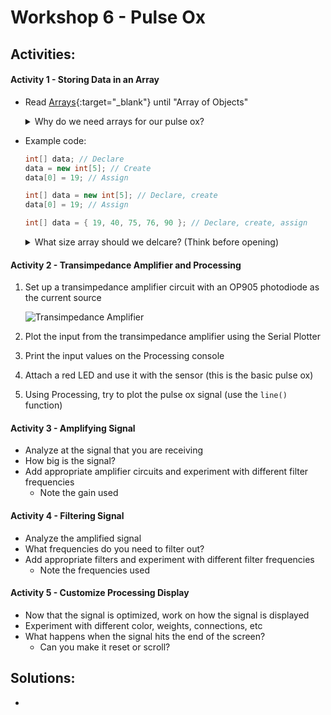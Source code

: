 # Workshop 6 - Pulse Ox

## Activities:

#### Activity 1 - Storing Data in an Array
* Read [Arrays](https://processing.org/tutorials/arrays/){:target="_blank"} until "Array of Objects"

  <details>
  <summary>Why do we need arrays for our pulse ox?</summary>
  <br>
  Each element in an array has an index value and a value corresponding to the index, essentially two variables
  <br>
  <br>
      <details>
      <summary>What do two varaibles let us do? (Think before opening)</summary>
      <br>
      - First, two variables (x & y) allow us to plot a curve on a 2D screen.
      <br>
      - Second, our pulse ox needs to track two variables: time(x) and blood oxygenation(y).
      <br>
      - Arrays allow us to efficiently measure and display the data.
      <br>
      </details>
  </details>

* Example code:
  ```c++
  int[] data; // Declare
  data = new int[5]; // Create
  data[0] = 19; // Assign
  
  int[] data = new int[5]; // Declare, create
  data[0] = 19; // Assign
  
  int[] data = { 19, 40, 75, 76, 90 }; // Declare, create, assign
  ```

  <details>
  <summary>What size array should we delcare? (Think before opening)</summary>
  <br>
  In order to fill the screen size, the array size should be the width of the screen [width]
  <br>
  </details>

#### Activity 2 - Transimpedance Amplifier and Processing
1. Set up a transimpedance amplifier circuit with an OP905 photodiode as the current source

    ![Transimpedance Amplifier](https://bmesbuildteamucla.github.io/workshops/workshop-5--advanced-circuitry/transimpedance-amplifier-circuit-diagram.png)

2. Plot the input from the transimpedance amplifier using the Serial Plotter
3. Print the input values on the Processing console
4. Attach a red LED and use it with the sensor (this is the basic pulse ox)
5. Using Processing, try to plot the pulse ox signal (use the `line()` function)


#### Activity 3 - Amplifying Signal
* Analyze at the signal that you are receiving
* How big is the signal?
* Add appropriate amplifier circuits and experiment with different filter frequencies
  - Note the gain used

#### Activity 4 - Filtering Signal
* Analyze the amplified signal
* What frequencies do you need to filter out?
* Add appropriate filters and experiment with different filter frequencies
  - Note the frequencies used

#### Activity 5 - Customize Processing Display
* Now that the signal is optimized, work on how the signal is displayed
* Experiment with different color, weights, connections, etc
* What happens when the signal hits the end of the screen?
  - Can you make it reset or scroll?


## Solutions:
* 
